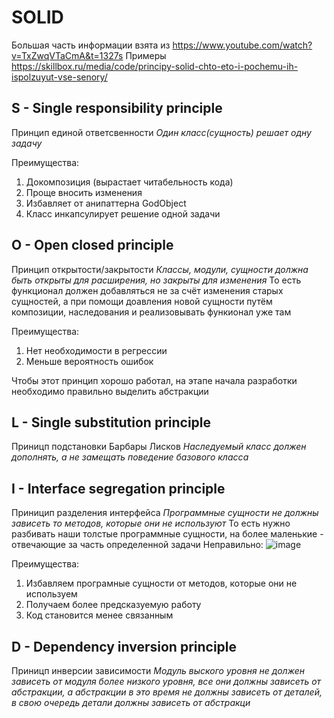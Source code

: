 # SOLID
Большая часть информации взята из <https://www.youtube.com/watch?v=TxZwqVTaCmA&t=1327s>
Примеры <https://skillbox.ru/media/code/principy-solid-chto-eto-i-pochemu-ih-ispolzuyut-vse-senory/>
## S - Single responsibility principle 
Принцип единой ответсвенности 
*Один класс(сущность) решает одну задачу*

Преимущества: 
1. Докомпозиция (вырастает читабельность кода)
2. Проще вносить изменения
3. Избавляет от анипаттерна GodObject
4. Класс инкапсулирует решение одной задачи

## O - Open closed principle
Принцип открытости/закрытости
*Классы, модули, сущности должна быть открыты для расширения, но закрыты для изменения*
То есть функционал должен добавляться не за счёт изменения старых сущностей, а при помощи
доавления новой сущности путём композиции, наследования и реализовывать функионал уже там 

Преимущества: 
1. Нет необходимости в регрессии
2. Меньше вероятность ошибок

Чтобы этот принцип хорошо работал, на этапе начала разработки необходимо правильно выделить абстракции

## L - Single substitution principle
Приницп подстановки Барбары Лисков
*Наследуемый класс должен дополнять, а не замещать поведение базового класса*

## I - Interface segregation principle 
Приницип разделения интерфейса 
*Программные сущности не должны зависеть то методов, которые они не используют*
То есть нужно разбивать наши толстые программные сущности, на более маленькие - отвечающие за 
часть определенной задачи
Неправильно: 
![image](https://github.com/user-attachments/assets/13d70fc0-1e8a-48f9-83a0-500914958285)

Преимущества: 
1. Избавляем програмные сущности от методов, которые они не используем
2. Получаем более предсказуемую работу
3. Код становится менее связанным

## D - Dependency inversion principle
Приницп инверсии зависимости
*Модуль выского уровня не должен зависеть от модуля более низкого уровня, все они должны зависеть от
абстракции, а абстракции в это время не должны зависеть от деталей, в свою очередь детали должны 
зависеть от абстракци*

